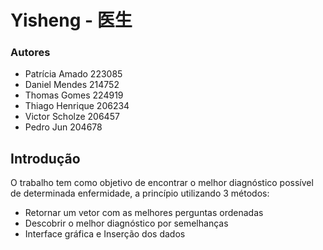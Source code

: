 # Yisheng - 医生

### Autores

- Patrícia Amado				223085
- Daniel Mendes			    214752 
- Thomas Gomes 			    224919
- Thiago Henrique				206234
- Victor Scholze        206457
- Pedro Jun             204678

## Introdução
O trabalho tem como objetivo de encontrar o melhor diagnóstico possível de determinada enfermidade, a princípio utilizando 3 métodos:

- Retornar um vetor com as melhores perguntas ordenadas
- Descobrir o melhor diagnóstico por semelhanças
- Interface gráfica e Inserção dos dados
